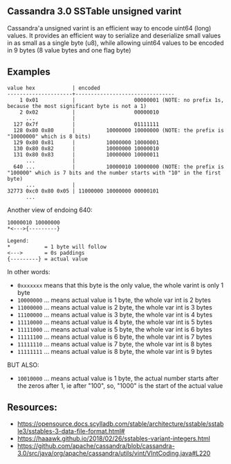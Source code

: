 ## Cassandra 3.0 SSTable unsigned varint
Cassandra'a unsigned varint is an efficient way to encode uint64 (long) values.
It provides an efficient way to serialize and deserialize small values in as
small as a single byte (u8), while allowing uint64 values to be encoded in 9
bytes (8 value bytes and one flag byte)

## Examples

    value hex            | encoded
    ---------------------+--------------------------------
        1 0x01           |                   00000001 (NOTE: no prefix 1s, because the most significant byte is not a 1)
        2 0x02           |                   00000010
          ...            |                    
      127 0x7f           |                   01111111
      128 0x80 0x80      |          10000000 10000000 (NOTE: the prefix is "10000000" which is 8 bits)
      129 0x80 0x81      |          10000000 10000001
      130 0x80 0x82      |          10000000 10000010
      131 0x80 0x83      |          10000000 10000011
          ...            |
      640 ...            |          10000010 10000000 (NOTE: the prefix is "100000" which is 7 bits and the number starts with "10" in the first byte)
          ...            |
    32773 0xc0 0x80 0x05 | 11000000 10000000 00000101
          ...


Another view of endoing 640:

    10000010 10000000
    *<--->{---------}

    Legend:
    *           = 1 byte will follow
    <--->       = 0s paddings
    {---------} = actual value

In other words:

- `0xxxxxxx`     means that this byte is the only value, the whole varint is only 1 byte
- `10000000` ... means actual value is 1 byte, the whole var int is 2 bytes
- `11000000` ... means actual value is 2 byte, the whole var int is 3 bytes
- `11100000` ... means actual value is 3 byte, the whole var int is 4 bytes
- `11110000` ... means actual value is 4 byte, the whole var int is 5 bytes
- `11111000` ... means actual value is 5 byte, the whole var int is 6 bytes
- `11111100` ... means actual value is 6 byte, the whole var int is 7 bytes
- `11111110` ... means actual value is 7 byte, the whole var int is 8 bytes
- `11111111` ... means actual value is 8 byte, the whole var int is 9 bytes

BUT ALSO:

- `10010000` ... means actual value is 1 byte, the actual number starts after the zeros after 1, ie after "100", so, "1000" is the start of the actual value

## Resources:

* https://opensource.docs.scylladb.com/stable/architecture/sstable/sstable3/sstables-3-data-file-format.html#
* https://haaawk.github.io/2018/02/26/sstables-variant-integers.html
* https://github.com/apache/cassandra/blob/cassandra-3.0/src/java/org/apache/cassandra/utils/vint/VIntCoding.java#L220
